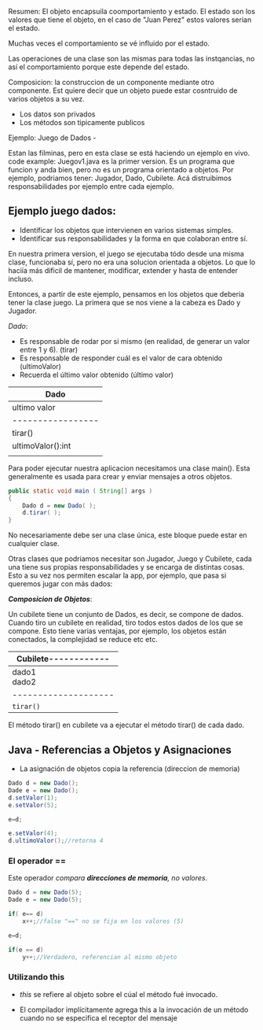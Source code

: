 Resumen: El objeto encapsuila coomportamiento y estado. El estado son los valores que tiene el objeto, en el caso de "Juan Perez" estos valores serian el estado. 

Muchas veces el comportamiento se vé influido por el estado.

Las operaciones de una clase son las mismas para todas las instqancias, no así el comportamiento porque este depende del estado.

Composicion: la construccion de un componente mediante otro componente. Est quiere decir que un objeto puede estar cosntruido de varios objetos a su vez.

- Los datos son privados
- Los métodos son tipicamente publicos

Ejemplo: Juego de Dados -


Estan las filminas, pero en esta clase se está haciendo un ejemplo en vivo.
code example: Juegov1.java es la primer version. Es un programa que funcion y anda bien, pero no es un programa orientado a objetos. Por ejemplo, podriamos tener: Jugador, Dado, Cubilete. Acá distruibimos responsabilidades por ejemplo entre cada ejemplo.
 


 ## Ejemplo juego dados:

 - Identificar los objetos que intervienen en varios sistemas simples. 
 - Identificar sus responsabilidades y la forma en que colaboran entre sí.


 En nuestra primera version,  el juego se ejecutaba tódo desde una misma clase, funcionaba sí, pero no era una solucion orientada a objetos. Lo que lo haciía más dificil de mantener, modificar, extender y hasta de entender incluso. 

 Entonces, a partir de este ejemplo, pensamos en los objetos que deberia tener la clase juego. La primera que se nos viene a la cabeza es Dado y Jugador.

 *Dado*:

 - Es responsable de rodar por si mismo (en realidad, de generar un valor entre 1 y 6). (tirar)
 - Es responsable de responder cuál es el valor de cara obtenido (ultimoValor)
 - Recuerda el último valor obtenido (último valor)

 | Dado            |
 |-----------------|
 | ultimo valor    |
 |-----------------|
 | tirar()         |
 |ultimoValor():int| 
 |                 |

Para poder ejecutar nuestra aplicacion necesitamos una clase main(). Esta generalmente es usada para crear y enviar mensajes a otros objetos. 
```java
public static void main ( String[] args )
{
    Dado d = new Dado( );
    d.tirar( );
}
```

No necesariamente debe ser una clase única, este bloque puede estar en cualquier clase. 


Otras clases que podriamos necesitar son Jugador, Juego y Cubilete, cada una tiene sus propias responsabilidades y se encarga de distintas cosas. Esto a su vez nos permiten escalar la app, por ejemplo, que pasa si queremos jugar con más dados:

***Composicion de Objetos***:

Un cubilete tiene un conjunto de Dados, es decir, se compone de dados. Cuando tiro un cubilete en realidad, tiro todos estos dados de los que se compone. Esto tiene varias ventajas, por ejemplo, los objetos están conectados, la complejidad se reduce etc etc. 


|Cubilete------------|
|--------------------|
|dado1   <br>dado2   |
|--------------------|
|`tirar()`           |


El método tirar() en cubilete va a ejecutar el método tirar() de cada dado.

## Java - Referencias a Objetos y Asignaciones

- La asignación de objetos copia la referencia (direccion de memoria)

```java
Dado d = new Dado(); 
Dade e = new Dado();
d.setValor(1);
e.setValor(5);

e=d;

e.setValor(4);
d.ultimoValor();//retorna 4
```

### El operador ==
Este operador *compara **direcciones de memoria**, no valores*.

```java
Dado d = new Dado(5); 
Dade e = new Dado(5);

if( e== d)
    x++;//false "==" no se fija en los valores (5)

e=d;

if(e == d)
    y++;//Verdadero, referencian al mismo objeto

```

### Utilizando this
- *this* se refiere al objeto sobre el cúal el método fué invocado.

- El compilador implícitamente agrega
this a la invocación
de un método cuando no se especifica el receptor del
mensaje